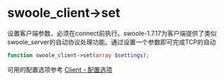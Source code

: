 # swoole_client->set

设置客户端参数，必须在connect前执行。swoole-1.7.17为客户端提供了类似swoole_server的自动协议处理功能。通过设置一个参数即可完成TCP的自动

```php
function swoole_client->set(array $settings);
```

可用的配置选项参考 [Client - 配置选项](https://wiki.swoole.com/wiki/page/p-client_setting.html)

